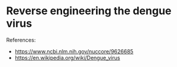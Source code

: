 # Reverse engineering the dengue virus


References:
- https://www.ncbi.nlm.nih.gov/nuccore/9626685
- https://en.wikipedia.org/wiki/Dengue_virus
